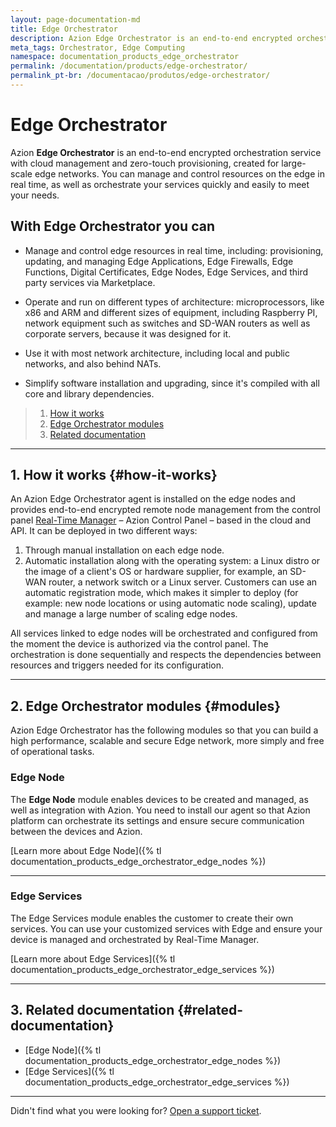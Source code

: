 ```yaml
---
layout: page-documentation-md
title: Edge Orchestrator
description: Azion Edge Orchestrator is an end-to-end encrypted orchestration service with cloud management and zero-touch provisioning, created for large-scale Edge networks. Manage and control resources on the edge in real time and orchestrate your services quickly and easily to meet your needs.
meta_tags: Orchestrator, Edge Computing
namespace: documentation_products_edge_orchestrator
permalink: /documentation/products/edge-orchestrator/
permalink_pt-br: /documentacao/produtos/edge-orchestrator/
---
```

# Edge Orchestrator

Azion **Edge Orchestrator** is an end-to-end encrypted orchestration service with cloud management and zero-touch provisioning, created for large-scale edge networks. You can manage and control resources on the edge in real time, as well as orchestrate your services quickly and easily to meet your needs.

## With Edge Orchestrator you can

- Manage and control edge resources in real time, including: provisioning, updating, and managing Edge Applications, Edge Firewalls, Edge Functions, Digital Certificates, Edge Nodes, Edge Services, and third party services via Marketplace.

- Operate and run on different types of architecture: microprocessors, like x86 and ARM and different sizes of equipment, including Raspberry PI, network equipment such as switches and SD-WAN routers as well as corporate servers, because it was designed for it.

- Use it with most network architecture, including local and public networks, and also behind NATs.

- Simplify software installation and upgrading, since it's compiled with all core and library dependencies.


> 1. [How it works](#how-it-works)
> 2. [Edge Orchestrator modules](#modules)
> 3. [Related documentation](#related-documentation)

---

## 1. How it works {#how-it-works}

An Azion Edge Orchestrator agent is installed on the edge nodes and provides end-to-end encrypted remote node management from the control panel [Real-Time Manager](https://manager.azion.com/) – Azion Control Panel – based in the cloud and API. It can be deployed in two different ways: 

1. Through manual installation on each edge node. 
2. Automatic installation along with the operating system: a Linux distro or the image of a client's OS or hardware supplier, for example, an SD-WAN router, a network switch or a Linux server. Customers can use an automatic registration mode, which makes it simpler to deploy (for example: new node locations or using automatic node scaling), update and manage a large number of scaling edge nodes.

All services linked to edge nodes will be orchestrated and configured from the moment the device is authorized via the control panel. The orchestration is done sequentially and respects the dependencies between resources and triggers needed for its configuration.

---

## 2. Edge Orchestrator modules {#modules}

Azion Edge Orchestrator has the following modules so that you can build a high performance, scalable and secure Edge network, more simply and free of operational tasks.

### Edge Node

The **Edge Node** module enables devices to be created and managed, as well as integration with Azion. You need to install our agent so that Azion platform can orchestrate its settings and ensure secure communication between the devices and Azion.

 [Learn more about Edge Node]({% tl documentation_products_edge_orchestrator_edge_nodes %})

---

### Edge Services

The Edge Services module enables the customer to create their own services. You can use your customized services with Edge and ensure your device is managed and orchestrated by Real-Time Manager.

[Learn more about Edge Services]({% tl documentation_products_edge_orchestrator_edge_services %})

---

## 3. Related documentation {#related-documentation}

- [Edge Node]({% tl documentation_products_edge_orchestrator_edge_nodes %})
- [Edge Services]({% tl documentation_products_edge_orchestrator_edge_services %})

---

Didn't find what you were looking for? [Open a support ticket](https://tickets.azion.com/).
